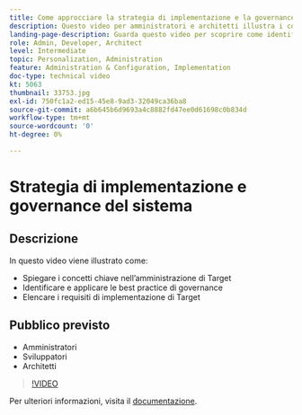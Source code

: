 ```yaml
---
title: Come approcciare la strategia di implementazione e la governance del sistema
description: Questo video per amministratori e architetti illustra i concetti chiave per l’amministrazione e l’implementazione di Adobe Target. Guarda questo video per scoprire come identificare e applicare le best practice per la governance ed elencare i requisiti di implementazione di Target.
landing-page-description: Guarda questo video per scoprire come identificare e applicare le best practice per la governance ed elencare i requisiti di implementazione di Target.
role: Admin, Developer, Architect
level: Intermediate
topic: Personalization, Administration
feature: Administration & Configuration, Implementation
doc-type: technical video
kt: 5063
thumbnail: 33753.jpg
exl-id: 750fc1a2-ed15-45e8-9ad3-32049ca36ba8
source-git-commit: a6b645b6d9693a4c8882fd47ee0d61698c0b834d
workflow-type: tm+mt
source-wordcount: '0'
ht-degree: 0%

---
```


# Strategia di implementazione e governance del sistema

## Descrizione

In questo video viene illustrato come:

* Spiegare i concetti chiave nell’amministrazione di Target
* Identificare e applicare le best practice di governance
* Elencare i requisiti di implementazione di Target

## Pubblico previsto

* Amministratori
* Sviluppatori
* Architetti

>[!VIDEO](https://video.tv.adobe.com/v/33753/?quality=12)

Per ulteriori informazioni, visita il [documentazione](https://experienceleague.adobe.com/docs/target/using/administer/administrating-target.html?lang=en).
